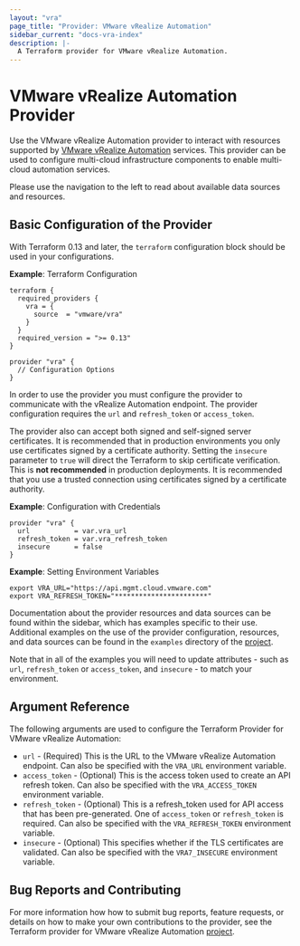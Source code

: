 ```yaml
---
layout: "vra"
page_title: "Provider: VMware vRealize Automation"
sidebar_current: "docs-vra-index"
description: |-
  A Terraform provider for VMware vRealize Automation.
---
```


# VMware vRealize Automation Provider

Use the VMware vRealize Automation provider to interact with resources supported by
[VMware vRealize Automation][vmware-vrealize-automation] services. This provider can be used to configure multi-cloud infrastructure components to enable multi-cloud automation services.

[vmware-vrealize-automation]: https://www.vmware.com/products/vrealize-automation.html

Please use the navigation to the left to read about available data sources and resources.

## Basic Configuration of the Provider

With Terraform 0.13 and later, the `terraform` configuration block should be used in your configurations.

**Example**: Terraform Configuration

```hcl
terraform {
  required_providers {
    vra = {
      source  = "vmware/vra"
    }
  }
  required_version = ">= 0.13"
}

provider "vra" {
  // Configuration Options
}
```
In order to use the provider you must configure the provider to communicate with the vRealize Automation endpoint. The provider configuration requires the `url` and `refresh_token` or `access_token`.

The provider also can accept both signed and self-signed server certificates. It is recommended that in production environments you only use certificates signed by a certificate authority. Setting the `insecure` parameter to `true` will direct the Terraform to skip certificate verification. This is **not recommended** in production deployments. It is recommended that you use a trusted connection using certificates signed by a certificate authority.

**Example**: Configuration with Credentials

```hcl
provider "vra" {
  url           = var.vra_url
  refresh_token = var.vra_refresh_token
  insecure      = false
}
```
**Example**: Setting Environment Variables

```shell
export VRA_URL="https://api.mgmt.cloud.vmware.com"
export VRA_REFRESH_TOKEN="***********************"
```

Documentation about the provider resources and data sources can be found within the sidebar, which has examples specific to their use. Additional examples on the use of the provider configuration, resources, and data sources can be found in the `examples` directory of the [project][tf-vra-project-page].

Note that in all of the examples you will need to update attributes - such as `url`, `refresh_token` or `access_token`, and `insecure` - to match your environment.

## Argument Reference

The following arguments are used to configure the Terraform Provider for VMware vRealize Automation:

* `url` - (Required) This is the URL to the VMware vRealize Automation endpoint. Can also be specified with the `VRA_URL` environment variable.
* `access_token` - (Optional) This is the access token used to create an API refresh token. Can also be specified with the `VRA_ACCESS_TOKEN` environment variable.
* `refresh_token` - (Optional) This is a refresh_token used for API access that has been pre-generated. One of `access_token` or `refresh_token` is required. Can also be specified with the `VRA_REFRESH_TOKEN` environment variable.
* `insecure` - (Optional) This specifies whether if the TLS certificates are validated. Can also be specified with the `VRA7_INSECURE` environment variable.

## Bug Reports and Contributing

For more information how how to submit bug reports, feature requests, or details on how to make your own contributions to the provider, see the Terraform provider for VMware vRealize Automation [project][tf-vra-project-page].

[tf-vra-project-page]: https://github.com/vmware/terraform-provider-vra

